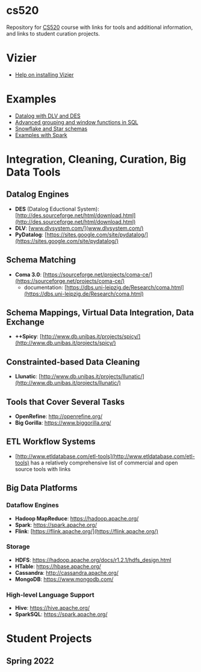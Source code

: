 # cs520
Repository for [CS520](http://www.cs.iit.edu/~glavic/cs520/) course with links for tools and additional information, and links to student curation projects.

# Vizier

- [Help on installing Vizier](vizier/README.md)

# Examples

- [Datalog with DLV and DES](datalog_examples/README.md)
- [Advanced grouping and window functions in SQL](SQLexamples/advanced_grouping_and_OVER.sql)
- [Snowflake and Star schemas](SQLexamples/dataware_house_schemas.sql)
- [Examples with Spark](SparkExamples/spark.org)

# Integration, Cleaning, Curation, Big Data Tools

## Datalog Engines

* **DES** (Datalog Eductional System): [http://des.sourceforge.net/html/download.html](http://des.sourceforge.net/html/download.html)
* **DLV**: [www.dlvsystem.com/](www.dlvsystem.com/)
* **PyDatalog**: [https://sites.google.com/site/pydatalog/](https://sites.google.com/site/pydatalog/)

## Schema Matching

* **Coma 3.0**: [https://sourceforge.net/projects/coma-ce/](https://sourceforge.net/projects/coma-ce/)
  * documentation: [https://dbs.uni-leipzig.de/Research/coma.html](https://dbs.uni-leipzig.de/Research/coma.html)

## Schema Mappings, Virtual Data Integration, Data Exchange

* **++Spicy**: [http://www.db.unibas.it/projects/spicy/](http://www.db.unibas.it/projects/spicy/)

## Constrainted-based Data Cleaning

* **Llunatic**: [http://www.db.unibas.it/projects/llunatic/](http://www.db.unibas.it/projects/llunatic/)

## Tools that Cover Several Tasks

* **OpenRefine**: http://openrefine.org/
* **Big Gorilla**: https://www.biggorilla.org/

## ETL Workflow Systems

* [http://www.etldatabase.com/etl-tools](http://www.etldatabase.com/etl-tools) has a relatively comprehensive list of commercial and open source tools with links

## Big Data Platforms

### Dataflow Engines

* **Hadoop MapReduce**: https://hadoop.apache.org/
* **Spark**: https://spark.apache.org/
* **Flink**: [https://flink.apache.org/](https://flink.apache.org/)

### Storage

* **HDFS**: https://hadoop.apache.org/docs/r1.2.1/hdfs_design.html
* **HTable**: https://hbase.apache.org/
* **Cassandra**: http://cassandra.apache.org/
* **MongoDB**: https://www.mongodb.com/

### High-level Language Support

* **Hive**: https://hive.apache.org/
* **SparkSQL**: https://spark.apache.org/

# Student Projects

## Spring 2022
